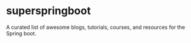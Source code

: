 # superspringboot
A curated list of awesome blogs, tutorials, courses, and resources for the Spring boot.
